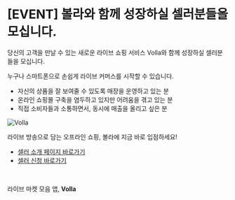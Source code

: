 # [EVENT] 볼라와 함께 성장하실 셀러분들을 모십니다.

당신의 고객을 만날 수 있는 새로운 라이브 쇼핑 서비스 Volla와 함께 성장하실 셀러분들을 모십니다.

누구나 스마트폰으로 손쉽게 라이브 커머스를 시작할 수 있습니다.

- 자신의 상품을 잘 보여줄 수 있도록 매장을 운영하고 있는 분
- 온라인 쇼핑몰 구축을 염두하고 있지만 어려움을 겪고 있는 분
- 직접 소비자들과 소통하면서, 동시에 매출을 올리고 싶은 분

![Volla](../../assets/marketing/dist/store_last.png)

라이브 방송으로 담는 오프라인 쇼핑, 볼라에 지금 바로 입점하세요!

- [셀러 소개 페이지 바로가기](https://volla.live/benefits)
- [셀러 신청 바로가기](https://volla.live/sellerform?from=app)

<br>

라이브 마켓 모음 앱, **Volla**
